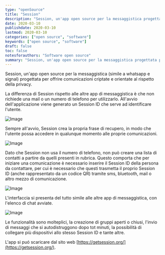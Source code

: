 ```yaml
---
type: "openSource"
title: "Session"
description: "Session, un'app open source per la messaggistica progettata per offrire comunicazioni criptate e orientate al rispetto della privacy"
date: 2020-03-10
publishdate: 2020-03-10
lastmod: 2020-03-10
categories: ["open source", "software"]
keywords: ["open source", "software"]
draft: false
toc: false
notesforauthors: "Software open source"
summary: "Session, un'app open source per la messaggistica progettata per offrire comunicazioni criptate e orientate al rispetto della privacy."
---
```


Session, un'app open source per la messaggistica (simile a whatsapp e signal) progettata per offrire comunicazioni criptate e orientate al rispetto della privacy. 

La differenza di Session rispetto alle altre app di messaggistica è che non richiede una mail o un numero di telefono per utilizzarlo. All'avvio dell'applicazione viene generato un Session ID che serve ad identificare l'utente. 

![Image](/static/openSource/Session-SessionID.png "Session - Session ID")

Sempre all'avvio, Session crea la propria frase di recupero, in modo che l'utente possa accedere in qualunque momento alle proprie comunicazioni.

![Image](/static/openSource/Session-RecoveryPhrase.png "Session - Recovery Phrase")

Dato che Session non usa il numero di telefono, non può creare una lista di contatti a partire da quelli presenti in rubrica. 
Questo comporta che per iniziare una comunicazione è necessario inserire il Session ID della persona da contattare, per cui è necessario che questi trasmetta il proprio Session ID (anche rappresentato da un codice QR) tramite sms, bluetooth, mail o altro mezzo di comunicazione.

![Image](/static/openSource/Session-NewChat.png "Session - New Chat")

L'interfaccia si presenta del tutto simile alle altre app di messaggistica, con l'elenco di chat avviate.

![Image](/static/openSource/Session-ChatList.png "Session - Chat List")

Le funzionalità sono molteplici, la creazione di gruppi aperti o chiusi, l'invio di messaggi che si autodistruggono dopo tot minuti, la possibilità di collegare più dispositivi allo stesso Session ID e tante altre.

L'app si puó scaricare dal sito web [https://getsession.org/](https://getsession.org/).

